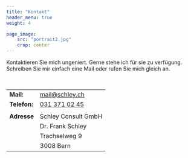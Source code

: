 ```yaml
---
title: "Kontakt"
header_menu: true
weight: 4

page_image:
    src: "portrait2.jpg"
    crop: center
---
```

Kontaktieren Sie mich ungeniert. Gerne stehe ich für sie zu verfügung.
Schreiben Sie mir einfach eine Mail oder rufen Sie mich gleich an.

<br />



|              |                                         |
| -------------- | ----------------------------------------- |
| **Mail:**    | [mail@schley.ch](mailto:mail@schley.ch) |
| **Telefon:** | [031 371 02 45](tel:+41313710245)       |
|              |                                         |
| **Adresse**  | Schley Consult GmbH
|              |  Dr. Frank Schley                            |
|              | Trachselweg 9                           |
|              | 3008 Bern                               |
